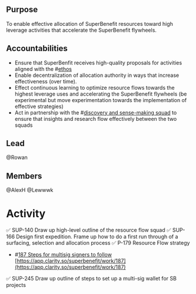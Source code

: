 
## Purpose
To enable effective allocation of SuperBenefit resources toward high leverage activities that accelerate the SuperBenefit flywheels.
## Accountabilities
- Ensure that SuperBenfit receives high-quality proposals for activities aligned with the #[ethos](/notes/archive/clarity/Tags/ethos.md)
- Enable decentralization of allocation authority in ways that increase effectiveness (over time).
- Effect continuous learning to optimize resource flows towards the highest leverage uses and accelerating the SuperBenefit flywheels (be experimental but move experimentation towards the implementation of effective strategies)
- Act in partnership with the #[discovery and sense-making squad](/notes/archive/clarity/Tags/discovery%20and%20sense-making%20squad.md)  to ensure that insights and research flow effectively between the two squads

## Lead
@Rowan  
## Members
@AlexH @Lewwwk 
# Activity
✅ SUP-140 Draw up high-level outline of the resource flow squad
✅ SUP-166 Design first expedition. Frame up how to do a first run through of a surfacing, selection and allocation process
✅ P-179 Resource Flow strategy 
- #[187 Steps for multisig signers to follow](187%20Steps%20for%20multisig%20signers%20to%20follow) [https://app.clarity.so/superbenefit/work/187](https://app.clarity.so/superbenefit/work/187)

✅ SUP-245 Draw up outline of steps to set up a multi-sig wallet for SB projects